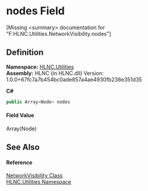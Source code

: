 # nodes Field


\[Missing &lt;summary&gt; documentation for "F:HLNC.Utilities.NetworkVisibility.nodes"\]



## Definition
**Namespace:** <a href="N_HLNC_Utilities">HLNC.Utilities</a>  
**Assembly:** HLNC (in HLNC.dll) Version: 1.0.0+67fc7a7b454bc0ade857a4ae4930fb238e351d35

**C#**
``` C#
public Array<Node> nodes
```



#### Field Value
Array(Node)

## See Also


#### Reference
<a href="T_HLNC_Utilities_NetworkVisibility">NetworkVisibility Class</a>  
<a href="N_HLNC_Utilities">HLNC.Utilities Namespace</a>  

